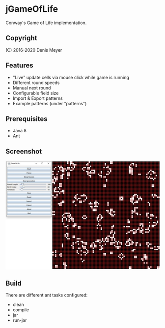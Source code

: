 # jGameOfLife

Conway's Game of Life implementation.

## Copyright

(C) 2016-2020 Denis Meyer

## Features

* "Live" update cells via mouse click while game is running
* Different round speeds
* Manual next round
* Configurable field size
* Import & Export patterns
* Example patterns (under "patterns")

## Prerequisites

* Java 8
* Ant

## Screenshot

![Screenshot](img/screenshot.jpg?raw=true)

## Build

There are different ant tasks configured:

* clean
* compile
* jar
* run-jar
